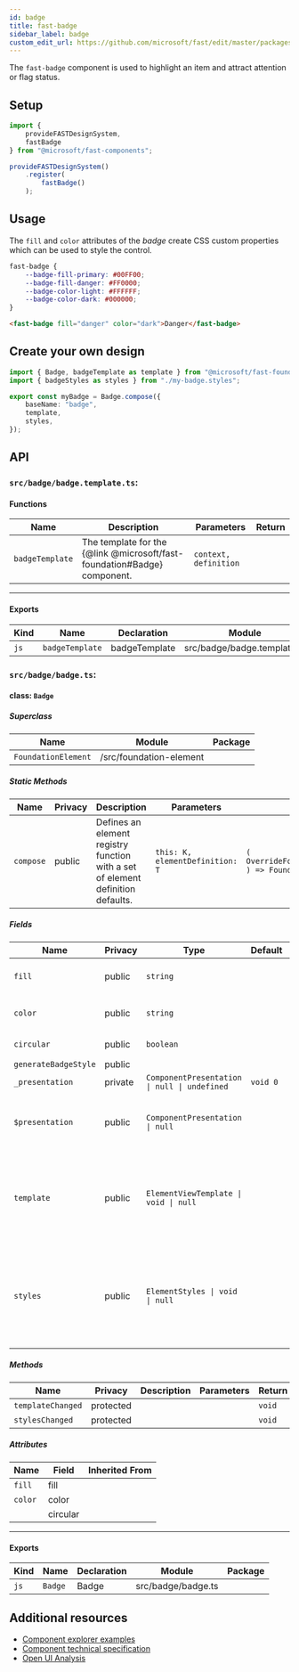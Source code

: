 ```yaml
---
id: badge
title: fast-badge
sidebar_label: badge
custom_edit_url: https://github.com/microsoft/fast/edit/master/packages/web-components/fast-foundation/src/badge/README.md
---
```


The `fast-badge` component is used to highlight an item and attract attention or flag status.

## Setup

```ts
import {
    provideFASTDesignSystem,
    fastBadge
} from "@microsoft/fast-components";

provideFASTDesignSystem()
    .register(
        fastBadge()
    );
```

## Usage

The `fill` and `color` attributes of the *badge* create CSS custom properties which can be used to style the control.

```css
fast-badge {
    --badge-fill-primary: #00FF00;
    --badge-fill-danger: #FF0000;
    --badge-color-light: #FFFFFF;
    --badge-color-dark: #000000;
}
```

```html live
<fast-badge fill="danger" color="dark">Danger</fast-badge>
```

## Create your own design

```ts
import { Badge, badgeTemplate as template } from "@microsoft/fast-foundation";
import { badgeStyles as styles } from "./my-badge.styles";

export const myBadge = Badge.compose({
    baseName: "badge",
    template,
    styles,
});
```

## API

### `src/badge/badge.template.ts`:

#### Functions

| Name            | Description                                                              | Parameters            | Return |
| --------------- | ------------------------------------------------------------------------ | --------------------- | ------ |
| `badgeTemplate` | The template for the {@link @microsoft/fast-foundation#Badge} component. | `context, definition` |        |

<hr/>

#### Exports

| Kind | Name            | Declaration   | Module                      | Package |
| ---- | --------------- | ------------- | --------------------------- | ------- |
| `js` | `badgeTemplate` | badgeTemplate | src/badge/badge.template.ts |         |

### `src/badge/badge.ts`:

#### class: `Badge`

##### Superclass

| Name                | Module                  | Package |
| ------------------- | ----------------------- | ------- |
| `FoundationElement` | /src/foundation-element |         |

##### Static Methods

| Name      | Privacy | Description                                                                     | Parameters                      | Return                                                                                                             | Inherited From    |
| --------- | ------- | ------------------------------------------------------------------------------- | ------------------------------- | ------------------------------------------------------------------------------------------------------------------ | ----------------- |
| `compose` | public  | Defines an element registry function with a set of element definition defaults. | `this: K, elementDefinition: T` | `(         overrideDefinition?: OverrideFoundationElementDefinition<T>     ) => FoundationElementRegistry<T, K>` | FoundationElement |

##### Fields

| Name                 | Privacy | Type                                         | Default  | Description                                                                                                                                                                                           | Inherited From    |
| -------------------- | ------- | -------------------------------------------- | -------- | ----------------------------------------------------------------------------------------------------------------------------------------------------------------------------------------------------- | ----------------- |
| `fill`               | public  | `string`                                     |          | Indicates the badge should have a filled style.                                                                                                                                                       |                   |
| `color`              | public  | `string`                                     |          | Indicates the badge should have a filled style.                                                                                                                                                       |                   |
| `circular`           | public  | `boolean`                                    |          | Indicates the element should be circular                                                                                                                                                              |                   |
| `generateBadgeStyle` | public  |                                              |          |                                                                                                                                                                                                       |                   |
| `_presentation`      | private | `ComponentPresentation \| null \| undefined` | `void 0` |                                                                                                                                                                                                       | FoundationElement |
| `$presentation`      | public  | `ComponentPresentation \| null`              |          | A property which resolves the ComponentPresentation instance&#xD;&#xA;for the current component.                                                                                                      | FoundationElement |
| `template`           | public  | `ElementViewTemplate \| void \| null`        |          | Sets the template of the element instance. When undefined,&#xD;&#xA;the element will attempt to resolve the template from&#xD;&#xA;the associated presentation or custom element definition.          | FoundationElement |
| `styles`             | public  | `ElementStyles \| void \| null`              |          | Sets the default styles for the element instance. When undefined,&#xD;&#xA;the element will attempt to resolve default styles from&#xD;&#xA;the associated presentation or custom element definition. | FoundationElement |

##### Methods

| Name              | Privacy   | Description | Parameters | Return | Inherited From    |
| ----------------- | --------- | ----------- | ---------- | ------ | ----------------- |
| `templateChanged` | protected |             |            | `void` | FoundationElement |
| `stylesChanged`   | protected |             |            | `void` | FoundationElement |

##### Attributes

| Name    | Field    | Inherited From |
| ------- | -------- | -------------- |
| `fill`  | fill     |                |
| `color` | color    |                |
|         | circular |                |

<hr/>

#### Exports

| Kind | Name    | Declaration | Module             | Package |
| ---- | ------- | ----------- | ------------------ | ------- |
| `js` | `Badge` | Badge       | src/badge/badge.ts |         |


## Additional resources

* [Component explorer examples](https://explore.fast.design/components/fast-badge)
* [Component technical specification](https://github.com/microsoft/fast/blob/master/packages/web-components/fast-foundation/src/badge/badge.spec.md)
* [Open UI Analysis](https://open-ui.org/components/badge.research)